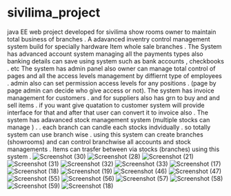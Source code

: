 # sivilima_project
java EE web project developed for sivilima show rooms owner to maintain total business of branches .
A adavanced inventry control management system build for specially hardware Item whole sale branches .
The System has advanced account system managing all the payments types also banking details can save using system such as bank accounts , checkbooks . etc 
The system has admin panel also owner can manage total control of pages and all the access levels management by diffiernt type of employees .
admin also can set permission access levels for any positions . (page by page admin can decide who give access or not).
The system has invoice management for customers . and for suppliers also has grn to buy and and sell items . 
if you want give quatation to customer system will provide interface for that and after that user can convert it to invoice also .
The system has adavanced stock management system (multiple stocks can manage ) . . 
each branch can candle each stocks indvidually . so totally system can use branch wise . 
using this system can create branches (showrooms) and can control branchwise all accounts and stock managements .
Items can trasfer between via stocks (branches) using this system . ![Screenshot (30)](https://user-images.githubusercontent.com/118511695/202677740-1d80aa04-427b-4e5d-a8e8-a0b5154803d8.png)
![Screenshot (28)](https://user-images.githubusercontent.com/118511695/202677970-4840d9c1-3742-4e2a-995c-91fa150230c2.png)
![Screenshot (21)](https://user-images.githubusercontent.com/118511695/202678058-04d209cf-1dbc-43da-bc22-08e5289bdfe4.png)
![Screenshot (31)](https://user-images.githubusercontent.com/118511695/202678081-35620eae-dedc-4b0a-877c-ecf9ce29ea38.png)
![Screenshot (32)](https://user-images.githubusercontent.com/118511695/202678089-a461f53f-af9c-4015-bf02-bab6c9dbfb48.png)
![Screenshot (33)](https://user-images.githubusercontent.com/118511695/202678097-dfc8dede-5d0f-41f8-8031-e09b338c7ea6.png)
![Screenshot (17)](https://user-images.githubusercontent.com/118511695/202678101-86f4c3b4-dc8f-418a-a3f4-d97aa190b9fa.png)
![Screenshot (18)](https://user-images.githubusercontent.com/118511695/202678110-aea3f6e5-8a18-4137-a9fd-ba0bb996c21c.png)
![Screenshot (19)](https://user-images.githubusercontent.com/118511695/202678125-6a3c02cf-3fe6-45f6-ba82-7944ef3961ba.png)
![Screenshot (46)](https://user-images.githubusercontent.com/118511695/202678442-afd72a31-b1f8-474d-837c-1c0e7f4a9484.png)
![Screenshot (47)](https://user-images.githubusercontent.com/118511695/202678453-a2ee1203-9432-405d-9c4d-77d88f4fe4ec.png)
![Screenshot (55)](https://user-images.githubusercontent.com/118511695/202678462-b5c5062f-6b79-48b1-a669-9766d2df0b25.png)
![Screenshot (56)](https://user-images.githubusercontent.com/118511695/202678468-b2dbe932-f86a-4af4-913e-76544587a36f.png)
![Screenshot (57)](https://user-images.githubusercontent.com/118511695/202678474-7d56fa96-4980-47d5-814a-26ad1e0c3100.png)
![Screenshot (58)](https://user-images.githubusercontent.com/118511695/202678481-3d023009-36c7-459a-9e27-c00f8b8b714e.png)
![Screenshot (59)](https://user-images.githubusercontent.com/118511695/202678485-e4b0051e-dbd7-4337-98aa-42758c628154.png)
![Screenshot (18)](https://user-images.githubusercontent.com/118511695/202678487-4428dac8-8060-4e6a-9a69-fb6237333a2c.png)
